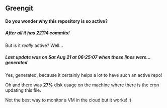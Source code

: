 ## Greengit

#### Do you wonder why this repository is so active?

##### After all it has 22114 commits!

But is it *really* active? Well...

##### Last update was on Sat Aug 21 at 06:25:07 when those lines were... generated

Yes, generated, because it certainly helps a lot to have such an active repo!

Oh and there was **27%** disk usage on the machine
where there is the cron updating this file.

Not the best way to monitor a VM in the cloud but it works! :)
